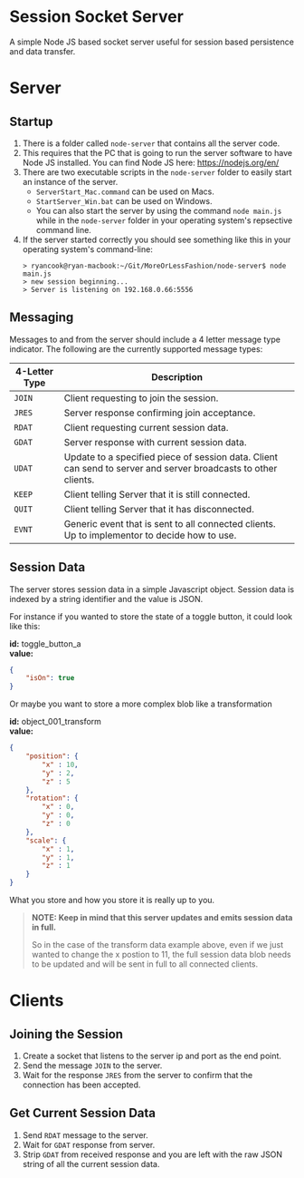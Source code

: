 # Session Socket Server

A simple Node JS based socket server useful for session based persistence and data transfer.

# Server
## Startup

1. There is a folder called `node-server` that contains all the server code.
2. This requires that the PC that is going to run the server software to have Node JS installed. You can find Node JS here: https://nodejs.org/en/
3. There are two executable scripts in the `node-server` folder to easily start an instance of the server.  
    - `ServerStart_Mac.command` can be used on Macs.
    - `StartServer_Win.bat` can be used on Windows.
    - You can also start the server by using the command `node main.js` while in the `node-server` folder in your operating system's repsective command line.
4. If the server started correctly you should see something like this in your operating system's command-line: 
    ```
    > ryancook@ryan-macbook:~/Git/MoreOrLessFashion/node-server$ node main.js
    > new session beginning...
    > Server is listening on 192.168.0.66:5556
    ```

## Messaging

Messages to and from the server should include a 4 letter message type indicator.
The following are the currently supported message types:

| 4-Letter Type | Description |
| --- | --- |
| `JOIN` | Client requesting to join the session. |
| `JRES` | Server response confirming join acceptance. |
| `RDAT` | Client requesting current session data. |
| `GDAT` | Server response with current session data. |
| `UDAT` | Update to a specified piece of session data. Client can send to server and server broadcasts to other clients. |
| `KEEP` | Client telling Server that it is still connected. |
| `QUIT` | Client telling Server that it has disconnected. |
| `EVNT` | Generic event that is sent to all connected clients. Up to implementor to decide how to use. |

## Session Data

The server stores session data in a simple Javascript object. Session data is indexed by a string identifier and the value is JSON. 

For instance if you wanted to store the state of a toggle button, it could look like this:

**id:** toggle_button_a  
**value:**  
```json
{
    "isOn": true
}  
```

Or maybe you want to store a more complex blob like a transformation

**id:** object_001_transform  
**value:**  
```json
{
    "position": {
        "x" : 10,
        "y" : 2,
        "z" : 5
    },
    "rotation": { 
        "x" : 0,
        "y" : 0,
        "z" : 0
    },
    "scale": { 
        "x" : 1,
        "y" : 1,
        "z" : 1
    }
}  
```

What you store and how you store it is really up to you.

> **NOTE: Keep in mind that this server updates and emits session data in full.** 
> 
> So in the case of the transform data example above, even if we just wanted to change the x postion to 11, the full session data blob needs to be updated and will be sent in full to all connected clients.



# Clients

## Joining the Session

1. Create a socket that listens to the server ip and port as the end point.
2. Send the message `JOIN` to the server.
3. Wait for the response `JRES` from the server to confirm that the connection has been accepted.

## Get Current Session Data

1. Send `RDAT` message to the server.
2. Wait for `GDAT` response from server.
3. Strip `GDAT` from received response and you are left with the raw JSON string of all the current session data.
